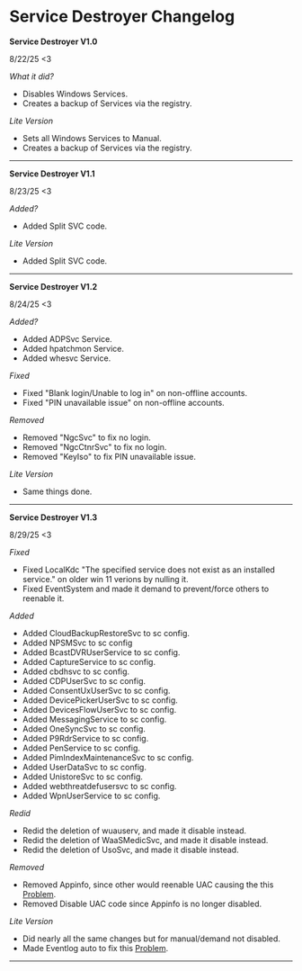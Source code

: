 # Service Destroyer Changelog

**Service Destroyer V1.0**

8/22/25 <3

*What it did?*
- Disables Windows Services.
- Creates a backup of Services via the registry.

*Lite Version*
- Sets all Windows Services to Manual.
- Creates a backup of Services via the registry.

---

**Service Destroyer V1.1**

8/23/25 <3

*Added?*
- Added Split SVC code.

*Lite Version*
- Added Split SVC code.

---

**Service Destroyer V1.2**

8/24/25 <3

*Added?*
- Added ADPSvc Service.
- Added hpatchmon Service.
- Added whesvc Service.

*Fixed*
- Fixed "Blank login/Unable to log in" on non-offline accounts.
- Fixed "PIN unavailable issue" on non-offline accounts.

*Removed*
- Removed "NgcSvc" to fix no login.
- Removed "NgcCtnrSvc" to fix no login.
- Removed "KeyIso" to fix PIN unavailable issue.

*Lite Version*
- Same things done.

---

**Service Destroyer V1.3**

8/29/25 <3

*Fixed*
- Fixed LocalKdc "The specified service does not exist as an installed service." on older win 11 verions by nulling it.
- Fixed EventSystem and made it demand to prevent/force others to reenable it.         

*Added*
- Added CloudBackupRestoreSvc to sc config.
- Added NPSMSvc to sc config
- Added BcastDVRUserService to sc config.
- Added CaptureService to sc config.
- Added cbdhsvc to sc config.
- Added CDPUserSvc to sc config.
- Added ConsentUxUserSvc to sc config.
- Added DevicePickerUserSvc to sc config.
- Added DevicesFlowUserSvc to sc config.
- Added MessagingService to sc config.
- Added OneSyncSvc to sc config.
- Added P9RdrService to sc config.
- Added PenService to sc config.
- Added PimIndexMaintenanceSvc to sc config.
- Added UserDataSvc to sc config.
- Added UnistoreSvc to sc config.
- Added webthreatdefusersvc to sc config.
- Added WpnUserService to sc config.

*Redid*
- Redid the deletion of wuauserv, and made it disable instead.
- Redid the deletion of WaaSMedicSvc, and made it disable instead.
- Redid the deletion of UsoSvc, and made it disable instead.

*Removed*
- Removed Appinfo, since other would reenable UAC causing the this [Problem](https://github.com/QuakedK/Service-Destroyer/issues/2).
- Removed Disable UAC code since Appinfo is no longer disabled.

*Lite Version*
- Did nearly all the same changes but for manual/demand not disabled.
- Made Eventlog auto to fix this [Problem](https://github.com/QuakedK/Service-Destroyer/issues/3).

---
